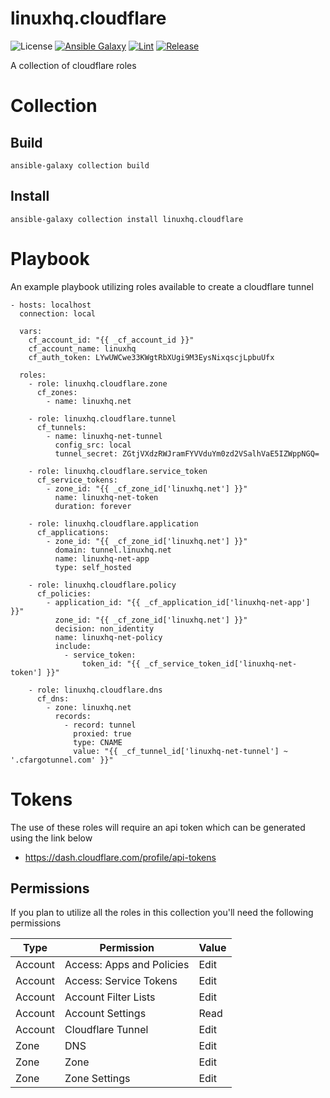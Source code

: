 # linuxhq.cloudflare

![License](https://img.shields.io/badge/license-GPLv3-lightgreen)
[![Ansible Galaxy](https://img.shields.io/badge/collection-linuxhq.cloudflare-blue)](https://galaxy.ansible.com/linuxhq/cloudflare)
[![Lint](https://github.com/linuxhq/ansible-collection-cloudflare/actions/workflows/linting.yml/badge.svg)](https://github.com/linuxhq/ansible-collection-cloudflare/actions/workflows/linting.yml)
[![Release](https://github.com/linuxhq/ansible-collection-cloudflare/actions/workflows/release.yml/badge.svg)](https://github.com/linuxhq/ansible-collection-cloudflare/actions/workflows/release.yml)

A collection of cloudflare roles

# Collection

## Build

    ansible-galaxy collection build

## Install

    ansible-galaxy collection install linuxhq.cloudflare

# Playbook

An example playbook utilizing roles available to create a cloudflare tunnel

    - hosts: localhost
      connection: local

      vars:
        cf_account_id: "{{ _cf_account_id }}"
        cf_account_name: linuxhq
        cf_auth_token: LYwUWCwe33KWgtRbXUgi9M3EysNixqscjLpbuUfx

      roles:
        - role: linuxhq.cloudflare.zone
          cf_zones:
            - name: linuxhq.net

        - role: linuxhq.cloudflare.tunnel
          cf_tunnels:
            - name: linuxhq-net-tunnel
              config_src: local
              tunnel_secret: ZGtjVXdzRWJramFYVVduYm0zd2VSalhVaE5IZWppNGQ=

        - role: linuxhq.cloudflare.service_token
          cf_service_tokens:
            - zone_id: "{{ _cf_zone_id['linuxhq.net'] }}"
              name: linuxhq-net-token
              duration: forever

        - role: linuxhq.cloudflare.application
          cf_applications:
            - zone_id: "{{ _cf_zone_id['linuxhq.net'] }}"
              domain: tunnel.linuxhq.net
              name: linuxhq-net-app
              type: self_hosted

        - role: linuxhq.cloudflare.policy
          cf_policies:
            - application_id: "{{ _cf_application_id['linuxhq-net-app'] }}"
              zone_id: "{{ _cf_zone_id['linuxhq.net'] }}"
              decision: non_identity
              name: linuxhq-net-policy
              include:
                - service_token:
                    token_id: "{{ _cf_service_token_id['linuxhq-net-token'] }}"

        - role: linuxhq.cloudflare.dns
          cf_dns:
            - zone: linuxhq.net
              records:
                - record: tunnel
                  proxied: true
                  type: CNAME
                  value: "{{ _cf_tunnel_id['linuxhq-net-tunnel'] ~ '.cfargotunnel.com' }}"

# Tokens

The use of these roles will require an api token which can be generated using the link below

* https://dash.cloudflare.com/profile/api-tokens

## Permissions

If you plan to utilize all the roles in this collection you'll need the following permissions

| Type    | Permission                | Value |
| ------- | ------------------------- | ----- |
| Account | Access: Apps and Policies | Edit  |
| Account | Access: Service Tokens    | Edit  |
| Account | Account Filter Lists      | Edit  |
| Account | Account Settings          | Read  |
| Account | Cloudflare Tunnel         | Edit  |
| Zone    | DNS                       | Edit  |
| Zone    | Zone                      | Edit  |
| Zone    | Zone Settings             | Edit  |
